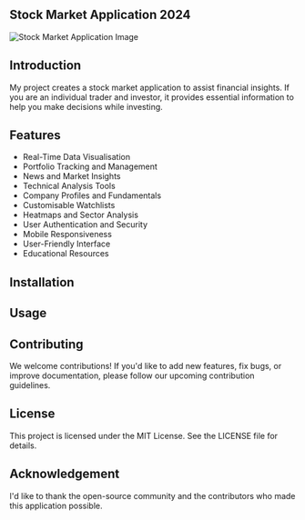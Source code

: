 ## Stock Market Application 2024
![Stock Market Application Image](https://github.com/Laranguyen811/stock-market-application-2024/assets/36720666/d68560b1-4495-403f-913b-75a537ac4340)
## Introduction
My project creates a stock market application to assist financial insights. If you are an individual trader and investor, it provides 
essential information to help you make decisions while investing. 
## Features
* Real-Time Data Visualisation
* Portfolio Tracking and Management
* News and Market Insights
* Technical Analysis Tools
* Company Profiles and Fundamentals
* Customisable Watchlists
* Heatmaps and Sector Analysis
* User Authentication and Security
* Mobile Responsiveness
* User-Friendly Interface
* Educational Resources
## Installation
## Usage
## Contributing
We welcome contributions! If you'd like to add new features, fix bugs, or improve documentation, please follow our upcoming contribution guidelines.
## License
This project is licensed under the MIT License. See the LICENSE file for details.
## Acknowledgement
I'd like to thank the open-source community and the contributors who made this application possible. 
